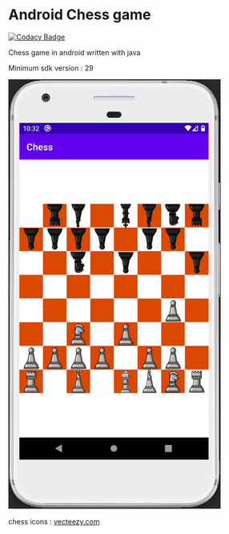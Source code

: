 # Android Chess game

[![Codacy Badge](https://app.codacy.com/project/badge/Grade/001f8eab562343cfb648f3779220790a)](https://www.codacy.com/gh/saadati944/Android_Chess/dashboard?utm_source=github.com&amp;utm_medium=referral&amp;utm_content=saadati944/Android_Chess&amp;utm_campaign=Badge_Grade)

Chess game in android
written with java

Minimum sdk version : 29

![screenshot](./screenshot.png)

chess icons : [vecteezy.com](https://www.vecteezy.com/?utm_source=vecteezy-download&utm_medium=license-info-pdf&utm_campaign=license-info-document)

